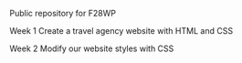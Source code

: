 Public repository for F28WP

Week 1
Create a travel agency website with HTML and CSS

Week 2
Modify our website styles with CSS


 

